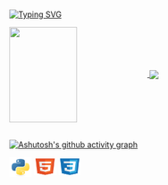 ###

[![Typing SVG](https://readme-typing-svg.herokuapp.com/?color=00bfbf&size=35&center=true&vCenter=true&width=700&lines=HELLO,+MY+NAME+is+João+Victor;I'm+18+years+old;I+am+from+Brazil;I+study+software+engineering;Be+Welcome!+:%29)](https://git.io/typing-svg)

<a href="https://github.com/Jvramos1/github-readme-stats">
  <img width="49%" height=170 align="center" src="https://github-readme-stats.vercel.app/api?username=Jvramos1&theme=aura" />
</a>
<a href="https://github.com/Jvramos1/convoychat">
  <img height=170 align="center" src="https://github-readme-stats.vercel.app/api/top-langs?username=Jvramos1&layout=compact&langs_count=8&card_width=100&theme=aura" />
</a>

<div style="display: inline_block"><br>

[![Ashutosh's github activity graph](https://github-readme-activity-graph.vercel.app/graph?username=Jvramos1&bg_color=red&color=00bfbf&line=07e9a5&point=0a855c&area=true&hide_border=True)](https://github.com/ashutosh00710/github-readme-activity-graph)

  <img align="center" alt="logo-Python" height="35" width="40" src="https://raw.githubusercontent.com/devicons/devicon/master/icons/python/python-original.svg">
  <img align="center" alt="logo-HTML" height="30" width="40" src="https://raw.githubusercontent.com/devicons/devicon/master/icons/html5/html5-original.svg">
  <img align="center" alt="logo-CSS" height="30" width="40" src="https://raw.githubusercontent.com/devicons/devicon/master/icons/css3/css3-original.svg">
  
</div>
